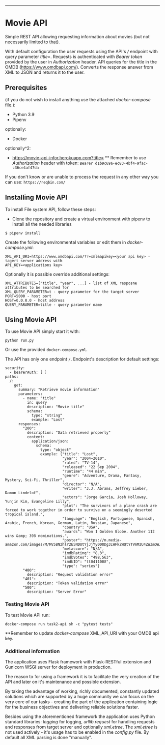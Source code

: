 --------------------
# Movie API
Simple REST API allowing requesting information about movies (but not necessarily limited to that).


With default configuration the user requests using the API's */* endpoint with query parameter *title=<movie title>*.
Requests is authenticated with *Bearer token* provided by the user in *Authorization* header.
API queries for the title in the OMDB (https://www.omdbapi.com/). Converts the response answer from XML to JSON and 
returns it to the user.  

## Prerequisites
(if you do not wish to install anything use the attached *docker-compose* file.):
* Python 3.9
* Pipenv

optionally: 
* Docker

optionally^2: 
* https://movie-api-infor.herokuapp.com?title=<movie title>
** Remember to use *Authorization* header with token: `Bearer d1b9c69a-ec83-4bf4-9fac-c36ce4af47da`

If you don't know or are unable to process the request in any other way you can use:
`
https://reqbin.com/
`

## Installing Movie API

To install File system API, follow these steps:
* Clone the repository and create a virtual environment with pipenv to install all the needed libraries
```
$ pipenv install
```
Create the following environmental variables or edit them in *docker-compose.yml*:
```
XML_API_URI=https://www.omdbapi.com/?r=xml&apikey=<your api key> - tagert server address with
API_KEY=<applications key>
```
Optionally it is possible override additional settings:
```
XML_ATTRIBUTES=["title", "year", ...] - list of XML resposne attributes to be searched for
XML_QUERY_PARAMETER=t - query parameter for the target server
PORT=5000 - host port
HOST=0.0.0.0 - host address
QUERY_PARAMETER=title - query parameter name 
```

## Using Movie API

To use Movie API simply start it with:
```
python run.py 
```
Or use the provided `docker-compose.yml`. 

The API has only one endpoint `/`.
Endpoint's description for default settings:
```
security:
  - bearerAuth: [ ]
paths:
  /:
    get:
      summary: "Retrieve movie information"
      parameters:
        - name: "title"
          in: query
          description: "Movie title"
          schema:
            type: "string"
            example: "Lost"
      responses:
        "200":
          description: "Data retrieved properly"
          content:
            application/json:
              schema:
                type: "object"
                example: {"title": "Lost",
                          "year": "2004–2010",
                          "rated": "TV-14",
                          "released": "22 Sep 2004",
                          "runtime": "44 min",
                          "genre": "Adventure, Drama, Fantasy, Mystery, Sci-Fi, Thriller",
                          "director": "N/A",
                          "writer": "J.J. Abrams, Jeffrey Lieber, Damon Lindelof",
                          "actors": "Jorge Garcia, Josh Holloway, Yunjin Kim, Evangeline Lilly",
                          "plot": "The survivors of a plane crash are forced to work together in order to survive on a seemingly deserted tropical island.",
                          "language": "English, Portuguese, Spanish, Arabic, French, Korean, German, Latin, Russian, Japanese",
                          "country": "USA",
                          "awards": "Won 1 Golden Globe. Another 112 wins &amp; 398 nominations.",
                          "poster": "https://m.media-amazon.com/images/M/MV5BNzhlY2E5NDUtYjJjYy00ODg3LWFkZWQtYTVmMzU4ZWZmOWJkXkEyXkFqcGdeQXVyNTA4NzY1MzY@._V1_SX300.jpg",
                          "metascore": "N/A",
                          "imdbRating": "8.3",
                          "imdbVotes": "498,563",
                          "imdbID": "tt0411008",
                          "type": "series"}
        "400":
          description: "Request validation error"
        "401":
          description: "Token validation error"
        "500":
          description: "Server Error"
```

### Testing Movie API

To test Movie API run:
```
docker-compose run task2-api sh -c "pytest tests"
```
**Remember to update *docker-compose* XML_API_URI with your OMDB api key.

### Additional information
The application uses Flask framework with Flask-RESTful extension and Gunicorn WSGI server for deployment in 
production.

The reason to for using a framework it is to facilitate the very creation of the API and later on it's maintenance and
 possible extension.
 
By taking the advantage of working, richly documented, constantly updated solutions which are supported by a huge 
community we can focus on the very core of our tasks - creating the part of the application containing logic for the 
business objectives and delivering reliable solutions faster.

Besides using the aforementioned framework the application uses Python standard libraries: *logging* for logging, 
*urllib.request* for handling requests and responses from target server and optionally *xml.etree*.
The *xml.etree* is not used actively - it's usage has to be enabled in the *config.py* file. 
By default all XML parsing is done "manually". 
